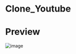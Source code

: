 # Clone_Youtube

# Preview
![image](https://user-images.githubusercontent.com/54380152/174438313-9ae35c86-1806-4fda-9002-c8cd94644357.png)
